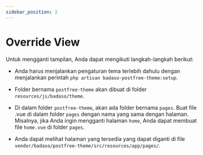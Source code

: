 ```yaml
---
sidebar_position: 2
---
```


# Override View

Untuk mengganti tampilan, Anda dapat mengikuti langkah-langkah berikut:

- Anda harus menjalankan pengaturan tema terlebih dahulu dengan menjalankan perintah `php artisan badaso-postfree-theme:setup`.

- Folder bernama `postfree-theme` akan dibuat di folder `resources/js/badaso/theme`.

- Di dalam folder `postfree-theme`, akan ada folder bernama `pages`. Buat file .vue di dalam folder `pages` dengan nama yang sama dengan halaman. Misalnya, jika Anda ingin mengganti halaman `home`, Anda dapat membuat file `home.vue` di folder `pages`.
  
- Anda dapat melihat halaman yang tersedia yang dapat diganti di file `vendor/badaso/postfree-theme/src/resources/app/pages/`.
